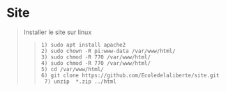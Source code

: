 # Site

> Installer le site sur linux
> >``` 1) sudo apt install apache2 ``` \
> >``` 2) sudo chown -R pi:www-data /var/www/html/ ``` \
> >``` 3) sudo chmod -R 770 /var/www/html/ ``` \
> >``` 4) sudo chmod -R 770 /var/www/html/ ``` \
> >``` 5) cd /var/www/html/ ``` \
> >``` 6) git clone https://github.com/Ecoledelaliberte/site.git ``` \
> >``` 7) unzip  *.zip ../html```
